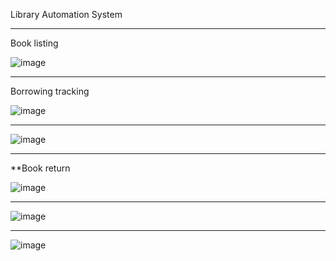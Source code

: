 Library Automation System

------------------------------------------

Book listing


![image](https://github.com/user-attachments/assets/10d92841-7d2a-4673-b117-b18c62d45b24)

------------------------------------------

Borrowing tracking


![image](https://github.com/user-attachments/assets/17a3d30c-6483-473a-8954-1181e8e87b66)

------------------------------------------

![image](https://github.com/user-attachments/assets/b2a34209-14c7-4486-a800-442ae31c10d9)

------------------------------------------

**Book return


![image](https://github.com/user-attachments/assets/e274f215-3ec6-49df-9f85-5ebf178106b5)

------------------------------------------

![image](https://github.com/user-attachments/assets/2f0bf27e-ca40-4984-95d2-f8c342494d84)

------------------------------------------

![image](https://github.com/user-attachments/assets/9c1c60b4-615b-4f45-84d2-ff8d1aed378b)
